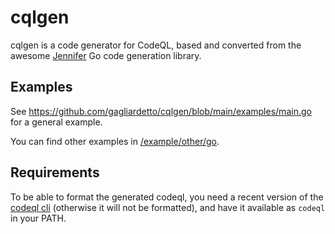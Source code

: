 # cqlgen
cqlgen is a code generator for CodeQL, based and converted from the awesome [Jennifer](https://github.com/dave/jennifer) Go code generation library.

## Examples

See https://github.com/gagliardetto/cqlgen/blob/main/examples/main.go for a general example.

You can find other examples in [/example/other/go](/examples/other/go).

## Requirements

To be able to format the generated codeql, you need a recent version of the [codeql cli](https://github.com/github/codeql-cli-binaries/releases) (otherwise it will not be formatted), and have it available as `codeql` in your PATH.